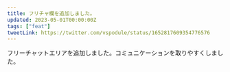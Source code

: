 ```yaml
---
title: フリチャ欄を追加しました。
updated: 2023-05-01T00:00:00Z
tags: ["feat"]
tweetLink: https://twitter.com/vspodule/status/1652817609354776576
---
```


フリーチャットエリアを追加しました。コミュニケーションを取りやすくしました。